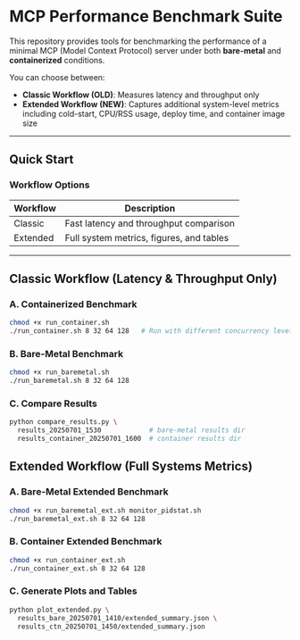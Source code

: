 # MCP Performance Benchmark Suite

This repository provides tools for benchmarking the performance of a minimal MCP (Model Context Protocol) server under both **bare-metal** and **containerized** conditions.

You can choose between:

- **Classic Workflow (OLD)**: Measures latency and throughput only  
- **Extended Workflow (NEW)**: Captures additional system-level metrics including cold-start, CPU/RSS usage, deploy time, and container image size

---

## Quick Start

### Workflow Options

| Workflow       | Description                                    |
|----------------|------------------------------------------------|
| Classic        | Fast latency and throughput comparison         |
| Extended       | Full system metrics, figures, and tables       |

---

## Classic Workflow (Latency & Throughput Only)

### A. Containerized Benchmark
```bash
chmod +x run_container.sh
./run_container.sh 8 32 64 128   # Run with different concurrency levels
```
### B. Bare-Metal Benchmark
```bash
chmod +x run_baremetal.sh
./run_baremetal.sh 8 32 64 128
```
### C. Compare Results
```bash
python compare_results.py \
  results_20250701_1530            # bare-metal results dir
  results_container_20250701_1600  # container results dir
```

## Extended Workflow (Full Systems Metrics)
### A. Bare-Metal Extended Benchmark
```bash
chmod +x run_baremetal_ext.sh monitor_pidstat.sh
./run_baremetal_ext.sh 8 32 64 128
```

### B. Container Extended Benchmark
```bash
chmod +x run_container_ext.sh
./run_container_ext.sh 8 32 64 128
```

### C. Generate Plots and Tables
```bash
python plot_extended.py \
  results_bare_20250701_1410/extended_summary.json \
  results_ctn_20250701_1450/extended_summary.json
```